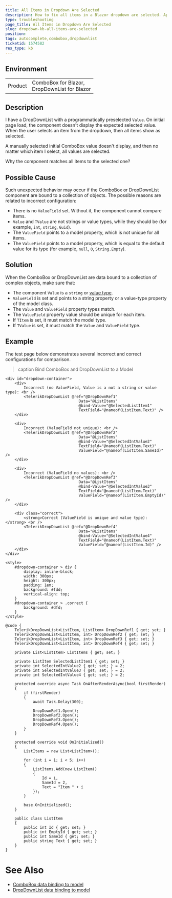 ```yaml
---
title: All Items in Dropdown Are Selected
description: How to fix all items in a Blazor dropdown are selected. Applies to AutoComplete, ComboBox and DropDownList
type: troubleshooting
page_title: All Items in Dropdown Are Selected
slug: dropdown-kb-all-items-are-selected
position: 
tags: autocomplete,combobox,dropdownlist
ticketid: 1574582
res_type: kb
---
```


## Environment

<table>
    <tbody>
        <tr>
            <td>Product</td>
            <td>
                ComboBox for Blazor, <br />
                DropDownList for Blazor
            </td>
        </tr>
    </tbody>
</table>


## Description

I have a DropDownList with a programmatically preselected `Value`. On initial page load, the component doesn't display the expected selected value. When the user selects an item from the dropdown, then all items show as selected.

A manually selected initial ComboBox value doesn't display, and then no matter which item I select, all values are selected.

Why the component matches all items to the selected one?


## Possible Cause

Such unexpected behavior may occur if the ComboBox or DropDownList component are bound to a collection of objects. The possible reasons are related to incorrect configuration:

* There is no `ValueField` set. Without it, the component cannot compare items.
* `Value` and `TValue` are not strings or value types, while they should be (for example, `int`, `string`, `Guid`).
* The `ValueField` points to a model property, which is not unique for all items.
* The `ValueField` points to a model property, which is equal to the default value for its type (for example, `null`, `0`, `String.Empty`).


## Solution

When the ComboBox or DropDownList are data bound to a collection of complex objects, make sure that:

* The component `Value` is a `string` or [value type](https://learn.microsoft.com/en-us/dotnet/csharp/language-reference/builtin-types/value-types).
* `ValueField` is set and points to a string property or a value-type property of the model class.
* The `Value` and `ValueField` property types match.
* The `ValueField` property value should be unique for each item.
* If `TItem` is set, it must match the model type.
* If `TValue` is set, it must match the `Value` and `ValueField` type.


## Example

The test page below demonstrates several incorrect and correct configurations for comparison.

>caption Bind ComboBox and DropDownList to a Model

````RAZOR
<div id="dropdown-container">
    <div>
        Incorrect (no ValueField, Value is a not a string or value type): <br />
        <TelerikDropDownList @ref="@DropDownRef1"
                                Data="@ListItems"
                                @bind-Value="@SelectedListItem1"
                                TextField="@nameof(ListItem.Text)" />
    </div>

    <div>
        Incorrect (ValueField not unique): <br />
        <TelerikDropDownList @ref="@DropDownRef2"
                                Data="@ListItems"
                                @bind-Value="@SelectedIntValue2"
                                TextField="@nameof(ListItem.Text)"
                                ValueField="@nameof(ListItem.SameId)" />
    </div>

    <div>
        Incorrect (ValueField no values): <br />
        <TelerikDropDownList @ref="@DropDownRef3"
                                Data="@ListItems"
                                @bind-Value="@SelectedIntValue3"
                                TextField="@nameof(ListItem.Text)"
                                ValueField="@nameof(ListItem.EmptyId)" />
    </div>

    <div class="correct">
        <strong>Correct (ValueField is unique and value type):</strong> <br />
        <TelerikDropDownList @ref="@DropDownRef4"
                                Data="@ListItems"
                                @bind-Value="@SelectedIntValue4"
                                TextField="@nameof(ListItem.Text)"
                                ValueField="@nameof(ListItem.Id)" />
    </div>
</div>

<style>
    #dropdown-container > div {
        display: inline-block;
        width: 300px;
        height: 300px;
        padding: 1em;
        background: #fdd;
        vertical-align: top;
    }
    #dropdown-container > .correct {
        background: #dfd;
    }
</style>

@code {
    TelerikDropDownList<ListItem, ListItem> DropDownRef1 { get; set; }
    TelerikDropDownList<ListItem, int> DropDownRef2 { get; set; }
    TelerikDropDownList<ListItem, int> DropDownRef3 { get; set; }
    TelerikDropDownList<ListItem, int> DropDownRef4 { get; set; }

    private List<ListItem> ListItems { get; set; }

    private ListItem SelectedListItem1 { get; set; }
    private int SelectedIntValue2 { get; set; } = 2;
    private int SelectedIntValue3 { get; set; } = 2;
    private int SelectedIntValue4 { get; set; } = 2;

    protected override async Task OnAfterRenderAsync(bool firstRender)
    {
        if (firstRender)
        {
            await Task.Delay(300);

            DropDownRef1.Open();
            DropDownRef2.Open();
            DropDownRef3.Open();
            DropDownRef4.Open();
        }
    }

    protected override void OnInitialized()
    {
        ListItems = new List<ListItem>();

        for (int i = 1; i < 5; i++)
        {
            ListItems.Add(new ListItem()
            {
                Id = i,
                SameId = 2,
                Text = "Item " + i
            });
        }

        base.OnInitialized();
    }

    public class ListItem
    {
        public int Id { get; set; }
        public int EmptyId { get; set; }
        public int SameId { get; set; }
        public string Text { get; set; }
    }
}
````

# See Also

* [ComboBox data binding to model](slug:components/combobox/databind#bind-to-a-model)
* [DropDownList data binding to model](slug:components/dropdownlist/databind#bind-to-a-model)
